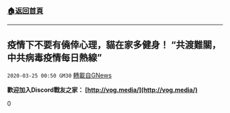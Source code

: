 ###  [:house:返回首頁](https://github.com/ourhimalayas/txt)
---

## 疫情下不要有僥倖心理，貓在家多健身！ “共渡難關，中共病毒疫情每日熱線”
`2020-03-25 00:50 GM30` [轉載自GNews](https://gnews.org/zh-hant/152175/)

**歡迎加入Discord戰友之家： [http://vog.media/](http://vog.media/)**

0
